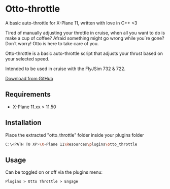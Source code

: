 # Otto-throttle
A basic auto-throttle for X-Plane 11, written with love in C++ <3

Tired of manually adjusting your throttle in cruise, when all you want to do is make a cup of coffee? 
Afraid something might go wrong while you´re gone? 
Don´t worry! Otto is here to take care of you.

Otto-throttle is a basic auto-throttle script that adjusts your thrust based on your selected speed.

Intended to be used in cruise with the FlyJSim 732 & 722.

[Download from GitHub](https://github.com/olejorga/otto-throttle/releases)

## Requirements
- X-Plane 11.xx > 11.50

## Installation
Place the extracted "otto_throttle" folder inside your plugins folder
```bash
C:\<PATH TO XP>\X-Plane 11\Resources\plugins\otto_throttle
```

## Usage
Can be toggled on or off via the plugins menu:
```
Plugins > Otto Throttle > Engage
```
